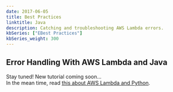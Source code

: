 ```yaml
---
date: 2017-06-05
title: Best Practices
linktitle: Java
description: Catching and troubleshooting AWS Lambda errors.
kbSeries: ["EBest Practices"]
kbSeries_weight: 300
---
```


<h2>
  <span class="h2 underlined bold">
    Error Handling With AWS Lambda and Java
  </span>
</h2>

Stay tuned! New tutorial coming soon...<br>
In the mean time, read [this about AWS Lambda and Python](/docs/best-practices-and-common-use-cases/error-handling-python-lambda/).

<!-- - R&D error handling with Java
- re-use content from Python article
- mention common use cases and real-life scenarios -->